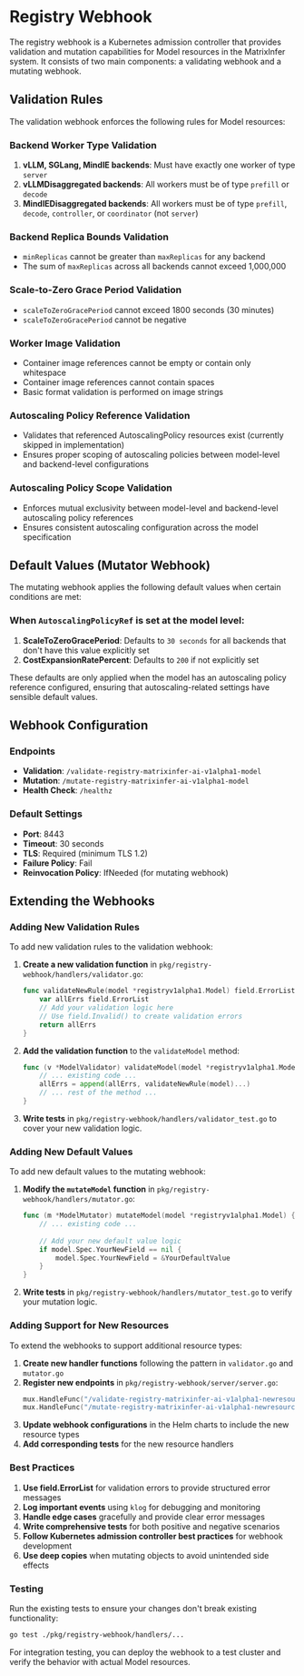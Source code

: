 # Registry Webhook

The registry webhook is a Kubernetes admission controller that provides validation and mutation capabilities for Model resources in the MatrixInfer system. It consists of two main components: a validating webhook and a mutating webhook.

## Validation Rules

The validation webhook enforces the following rules for Model resources:

### Backend Worker Type Validation

1. **vLLM, SGLang, MindIE backends**: Must have exactly one worker of type `server`
2. **vLLMDisaggregated backends**: All workers must be of type `prefill` or `decode`
3. **MindIEDisaggregated backends**: All workers must be of type `prefill`, `decode`, `controller`, or `coordinator` (not `server`)

### Backend Replica Bounds Validation

- `minReplicas` cannot be greater than `maxReplicas` for any backend
- The sum of `maxReplicas` across all backends cannot exceed 1,000,000

### Scale-to-Zero Grace Period Validation

- `scaleToZeroGracePeriod` cannot exceed 1800 seconds (30 minutes)
- `scaleToZeroGracePeriod` cannot be negative

### Worker Image Validation

- Container image references cannot be empty or contain only whitespace
- Container image references cannot contain spaces
- Basic format validation is performed on image strings

### Autoscaling Policy Reference Validation

- Validates that referenced AutoscalingPolicy resources exist (currently skipped in implementation)
- Ensures proper scoping of autoscaling policies between model-level and backend-level configurations

### Autoscaling Policy Scope Validation

- Enforces mutual exclusivity between model-level and backend-level autoscaling policy references
- Ensures consistent autoscaling configuration across the model specification

## Default Values (Mutator Webhook)

The mutating webhook applies the following default values when certain conditions are met:

### When `AutoscalingPolicyRef` is set at the model level:

1. **ScaleToZeroGracePeriod**: Defaults to `30 seconds` for all backends that don't have this value explicitly set
2. **CostExpansionRatePercent**: Defaults to `200` if not explicitly set

These defaults are only applied when the model has an autoscaling policy reference configured, ensuring that autoscaling-related settings have sensible default values.

## Webhook Configuration

### Endpoints

- **Validation**: `/validate-registry-matrixinfer-ai-v1alpha1-model`
- **Mutation**: `/mutate-registry-matrixinfer-ai-v1alpha1-model`
- **Health Check**: `/healthz`

### Default Settings

- **Port**: 8443
- **Timeout**: 30 seconds
- **TLS**: Required (minimum TLS 1.2)
- **Failure Policy**: Fail
- **Reinvocation Policy**: IfNeeded (for mutating webhook)

## Extending the Webhooks

### Adding New Validation Rules

To add new validation rules to the validation webhook:

1. **Create a new validation function** in `pkg/registry-webhook/handlers/validator.go`:
   ```go
   func validateNewRule(model *registryv1alpha1.Model) field.ErrorList {
       var allErrs field.ErrorList
       // Add your validation logic here
       // Use field.Invalid() to create validation errors
       return allErrs
   }
   ```

2. **Add the validation function** to the `validateModel` method:
   ```go
   func (v *ModelValidator) validateModel(model *registryv1alpha1.Model) (bool, string) {
       // ... existing code ...
       allErrs = append(allErrs, validateNewRule(model)...)
       // ... rest of the method ...
   }
   ```

3. **Write tests** in `pkg/registry-webhook/handlers/validator_test.go` to cover your new validation logic.

### Adding New Default Values

To add new default values to the mutating webhook:

1. **Modify the `mutateModel` function** in `pkg/registry-webhook/handlers/mutator.go`:
   ```go
   func (m *ModelMutator) mutateModel(model *registryv1alpha1.Model) {
       // ... existing code ...
       
       // Add your new default value logic
       if model.Spec.YourNewField == nil {
           model.Spec.YourNewField = &YourDefaultValue
       }
   }
   ```

2. **Write tests** in `pkg/registry-webhook/handlers/mutator_test.go` to verify your mutation logic.

### Adding Support for New Resources

To extend the webhooks to support additional resource types:

1. **Create new handler functions** following the pattern in `validator.go` and `mutator.go`
2. **Register new endpoints** in `pkg/registry-webhook/server/server.go`:
   ```go
   mux.HandleFunc("/validate-registry-matrixinfer-ai-v1alpha1-newresource", newResourceValidator.Handle)
   mux.HandleFunc("/mutate-registry-matrixinfer-ai-v1alpha1-newresource", newResourceMutator.Handle)
   ```
3. **Update webhook configurations** in the Helm charts to include the new resource types
4. **Add corresponding tests** for the new resource handlers

### Best Practices

1. **Use field.ErrorList** for validation errors to provide structured error messages
2. **Log important events** using `klog` for debugging and monitoring
3. **Handle edge cases** gracefully and provide clear error messages
4. **Write comprehensive tests** for both positive and negative scenarios
5. **Follow Kubernetes admission controller best practices** for webhook development
6. **Use deep copies** when mutating objects to avoid unintended side effects

### Testing

Run the existing tests to ensure your changes don't break existing functionality:

```bash
go test ./pkg/registry-webhook/handlers/...
```

For integration testing, you can deploy the webhook to a test cluster and verify the behavior with actual Model resources.